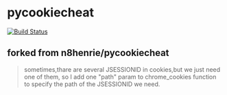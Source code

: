 # pycookiecheat

[![Build
Status](https://travis-ci.org/n8henrie/pycookiecheat.svg?branch=master)](https://travis-ci.org/n8henrie/pycookiecheat)

## forked from n8henrie/pycookiecheat
> sometimes,thare are several JSESSIONID in cookies,but we just need one of them,  so I add one "path" param to chrome_cookies function to specify the path of the JSESSIONID we need.
